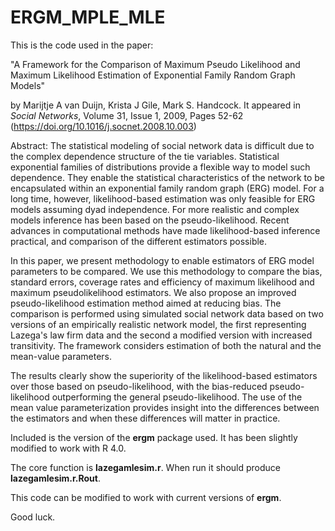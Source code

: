 # ERGM_MPLE_MLE

This is the code used in the paper:

"A Framework for the Comparison of Maximum Pseudo Likelihood and Maximum Likelihood Estimation of Exponential Family Random Graph Models"

by Marijtje A van Duijn, Krista J Gile, Mark S. Handcock. It appeared in *Social Networks*, Volume 31, Issue 1, 2009, Pages 52-62 (https://doi.org/10.1016/j.socnet.2008.10.003)
 
Abstract: The statistical modeling of social network data is difficult due to the complex dependence structure of the tie variables. Statistical exponential families of distributions provide a flexible way to model such dependence. They enable the statistical characteristics of the network to be encapsulated within an exponential family random graph (ERG) model. For a long time, however, likelihood-based estimation was only feasible for ERG models assuming dyad independence. For more realistic and complex models inference has been based on the pseudo-likelihood. Recent advances in computational methods have made likelihood-based inference practical, and comparison of the different estimators possible.

In this paper, we present methodology to enable estimators of ERG model parameters to be compared. We use this methodology to compare the bias, standard errors, coverage rates and efficiency of maximum likelihood and maximum pseudolikelihood estimators. We also propose an improved pseudo-likelihood estimation method aimed at reducing bias. The comparison is performed using simulated social network data based on two versions of an empirically realistic network model, the first representing Lazega's law firm data and the second a modified version with increased transitivity. The framework considers estimation of both the natural and the mean-value parameters.

The results clearly show the superiority of the likelihood-based estimators over those based on pseudo-likelihood, with the bias-reduced pseudo-likelihood outperforming the general pseudo-likelihood. The use of the mean value parameterization provides insight into the differences between the estimators and when these differences will matter in practice.

Included is the version of the **ergm** package used. It has been slightly modified to work with R 4.0.

The core function is **lazegamlesim.r**. When run it should produce **lazegamlesim.r.Rout**.

This code can be modified to work with current versions of **ergm**.

Good luck.
